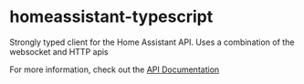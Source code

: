 # homeassistant-typescript

Strongly typed client for the Home Assistant API. Uses a combination of the websocket and HTTP apis

For more information, check out the [API Documentation](./docs/README.md)
